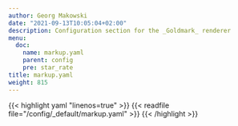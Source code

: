 ```yaml
---
author: Georg Makowski
date: "2021-09-13T10:05:04+02:00"
description: Configuration section for the _Goldmark_ renderer
menu:
  doc:
    name: markup.yaml
    parent: config
    pre: star_rate
title: markup.yaml
weight: 815
---
```


{{< highlight yaml "linenos=true" >}}
{{< readfile file="/config/_default/markup.yaml" >}}
{{< /highlight >}}
